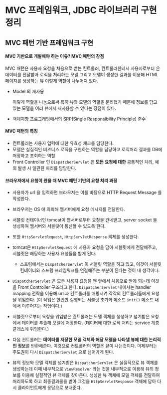 # MVC 프레임워크, JDBC 라이브러리 구현 정리

## MVC 패턴 기반 프레임워크 구현

#### MVC 기반으로 개발해야 하는 이유? MVC 패턴의 장점

MVC 패턴은 사용자 요청을 처음으로 받는 컨트롤러, 컨트롤러한테서 사용자로부터 온 데이터를 전달받아 로직을 처리하는 모델 그리고 모델이 생성한 결과를 이용해 HTML 페이지를 생성하는 뷰 이렇게 역할이 나누어져 있다.

* Model 의 재사용

  이렇게 역할을 나눔으로써 특히 뷰와 모델의 역할을 분리했기 때문에 정보를 담고 있는 모델을 여러 뷰에서 재사용할 수 있다는 장점이 있다.

* 객체지향 프로그래밍에서의 SRP(Single Responsibility Principle) 준수

#### MVC 패턴의 특징

* 컨트롤러는 사용자 입력에 대한 유효성 체크를 담당한다.
* 모델은 실질적인 비즈니스 로직을 구현하는 역할을 담당하고 로직처리 결과를 DB에 저장하고 조회하는 역할
* Front Controller 인 `DispatcherServlet` 은 **모든 요청에 대한** 공통적인 처리, 예외 발생 시 일관된 처리를 담당한다.



#### 브라우저에서 요청이 왔을 때  MVC 패턴 기반의 요청 처리 과정

* 사용자가 url 을 입력하면 브라우저는 이를 바탕으로 HTTP Request Message 를 작성한다.

* 브라우저는 OS 에 의뢰해 웹서버에게 요청 메시지를 전달한다.

* 서블릿 컨테이너인 tomcat이 웹서버로부터 요청을 건네받고, server socket 을 생성하여 웹서버와 서블릿이 통신할 수 있도록 한다.

* 또한 `HttpServletRequest`, `HttpServletResponse` 객체를 생성한다.

* tomcat은  `HttpServletRequest` 에 사용자 요청을 담아 서블릿에게 전달해주고, 서블릿은 해당하는 사용자 요청들을 받게 된다.

  * 스프링에서는 `DispatcherServlet` 이 서블릿 역할을 하고 있고, 이것이 서블릿 컨테이너와 스프링 프레임워크를 연결해주는 부분이 된다는 것이 내 생각이다.

*  `DispatcherServlet` 은 모든 사용자 요청을 맨 앞에서 처음으로 받게 되는데 이것을 Front Controller 구조라고 한다.  `DispatcherServlet`  내에서는 handler mapping 전략을 이용해 url 과 컨트롤러를 매핑시켜 각각의 컨트롤러들에게 요청을 위임한다. (이 작업은 한번만 실행되는 서블릿 초기화 메소드 `init()` 메소드 내에서 이루어지는 작업이다.)

* 서블릿으로부터 요청을 위임받은 컨트롤러는 모델 객체를 생성하고 넘겨받은 요청에서 데이터를 추출해 모델에 저장한다. (데이터에 대한 로직 처리는 service 계층 클래스에 위임한다.)

* 다음 컨트롤러는 **데이터를 저장한 모델 객체와 해당 모델을 나타낼 뷰에 대한 논리적인 정보**를 반환해준다. 이것으로 컨트롤러의 역할은 끝이 나는것이다. 이제부터는 주도권이 다시 `DispatcherServlet` 으로 넘어가게 된다.

* 뷰의 정보와 모델 객체를 넘겨받은  `DispatcherServlet` 은 실질적으로 뷰 객체를 생성하는데 이때 내부적으로 `ViewResolver` 라는 것을 내부적으로 이용해 뷰의 정보를 이용해 실질적인 뷰 객체를 찾아준다. 생성한 뷰 객체에 모델 객체를 전달하여 처리하도록 하고 최종결과물을 받아 그것을 `HttpServletResponse` 객체에 담아 다시 클라이언트에게 응답으로 보내준다.

  






